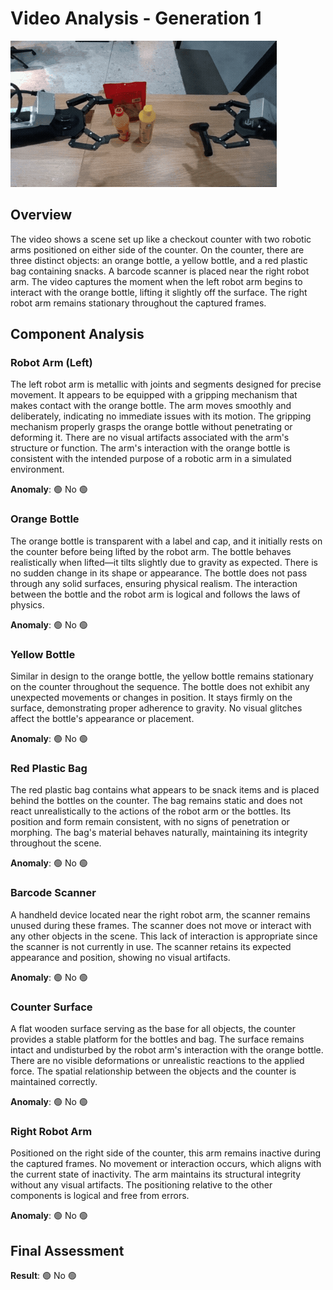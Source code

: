 # Video Analysis - Generation 1

<img src="generation_1.gif" alt="Generation 1">

## Overview
The video shows a scene set up like a checkout counter with two robotic arms positioned on either side of the counter. On the counter, there are three distinct objects: an orange bottle, a yellow bottle, and a red plastic bag containing snacks. A barcode scanner is placed near the right robot arm. The video captures the moment when the left robot arm begins to interact with the orange bottle, lifting it slightly off the surface. The right robot arm remains stationary throughout the captured frames.

## Component Analysis

### Robot Arm (Left)
The left robot arm is metallic with joints and segments designed for precise movement. It appears to be equipped with a gripping mechanism that makes contact with the orange bottle. The arm moves smoothly and deliberately, indicating no immediate issues with its motion. The gripping mechanism properly grasps the orange bottle without penetrating or deforming it. There are no visual artifacts associated with the arm's structure or function. The arm's interaction with the orange bottle is consistent with the intended purpose of a robotic arm in a simulated environment.

**Anomaly**: 🟢 No 🟢

### Orange Bottle
The orange bottle is transparent with a label and cap, and it initially rests on the counter before being lifted by the robot arm. The bottle behaves realistically when lifted—it tilts slightly due to gravity as expected. There is no sudden change in its shape or appearance. The bottle does not pass through any solid surfaces, ensuring physical realism. The interaction between the bottle and the robot arm is logical and follows the laws of physics.

**Anomaly**: 🟢 No 🟢

### Yellow Bottle
Similar in design to the orange bottle, the yellow bottle remains stationary on the counter throughout the sequence. The bottle does not exhibit any unexpected movements or changes in position. It stays firmly on the surface, demonstrating proper adherence to gravity. No visual glitches affect the bottle's appearance or placement.

**Anomaly**: 🟢 No 🟢

### Red Plastic Bag
The red plastic bag contains what appears to be snack items and is placed behind the bottles on the counter. The bag remains static and does not react unrealistically to the actions of the robot arm or the bottles. Its position and form remain consistent, with no signs of penetration or morphing. The bag's material behaves naturally, maintaining its integrity throughout the scene.

**Anomaly**: 🟢 No 🟢

### Barcode Scanner
A handheld device located near the right robot arm, the scanner remains unused during these frames. The scanner does not move or interact with any other objects in the scene. This lack of interaction is appropriate since the scanner is not currently in use. The scanner retains its expected appearance and position, showing no visual artifacts.

**Anomaly**: 🟢 No 🟢

### Counter Surface
A flat wooden surface serving as the base for all objects, the counter provides a stable platform for the bottles and bag. The surface remains intact and undisturbed by the robot arm's interaction with the orange bottle. There are no visible deformations or unrealistic reactions to the applied force. The spatial relationship between the objects and the counter is maintained correctly.

**Anomaly**: 🟢 No 🟢

### Right Robot Arm
Positioned on the right side of the counter, this arm remains inactive during the captured frames. No movement or interaction occurs, which aligns with the current state of inactivity. The arm maintains its structural integrity without any visual artifacts. The positioning relative to the other components is logical and free from errors.

**Anomaly**: 🟢 No 🟢

## Final Assessment
**Result**: 🟢 No 🟢
